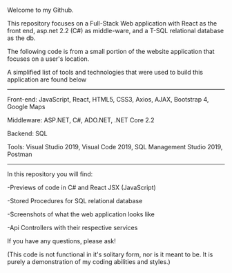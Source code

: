 Welcome to my Github.

This repository focuses on a Full-Stack Web application with React as the front end, asp.net 2.2 (C#) as middle-ware, and a T-SQL relational database as the db.

The following code is from a small portion of the website application that focuses on a user's location.

A simplified list of tools and technologies that were used to build this application are found below

***********************************************

Front-end: JavaScript, React, HTML5, CSS3, Axios, AJAX, Bootstrap 4, Google Maps

Middleware: ASP.NET, C#, ADO.NET, .NET Core 2.2

Backend: SQL

Tools: Visual Studio 2019, Visual Code 2019, SQL Management Studio 2019, Postman

***********************************************
In this repository you will find:

-Previews of code in C# and React JSX (JavaScript)

-Stored Procedures for SQL relational database

-Screenshots of what the web application looks like

-Api Controllers with their respective services


If you have any questions, please ask!

(This code is not functional in it's solitary form, nor is it meant to be. It is purely a demonstration of my coding abilities and styles.)

